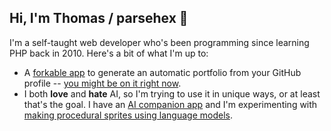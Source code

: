 ## Hi, I'm Thomas / parsehex 👋

I'm a self-taught web developer who's been programming since learning PHP back in 2010. Here's a bit of what I'm up to:

- A [forkable app](https://github.com/ProjectDepot/Gallery) to generate an automatic portfolio from your GitHub profile -- [you might be on it right now](https://parsehex.github.io/).
- I both **love** and **hate** AI, so I'm trying to use it in unique ways, or at least that's the goal. I have an [AI companion app](https://github.com/parsehex/buddyGenAI) and I'm experimenting with [making procedural sprites using language models](https://github.com/parsehex/aAI-Art).
